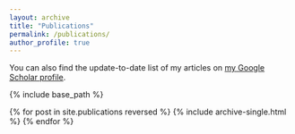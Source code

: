 ```yaml
---
layout: archive
title: "Publications"
permalink: /publications/
author_profile: true
---
```


<!-- {% if author.googlescholar %}
  You can also find my articles on <u><a href="{{author.googlescholar}}">my Google Scholar profile</a>.</u>
{% endif %} -->

You can also find the update-to-date list of my articles on [my Google Scholar profile](https://scholar.google.com/citations?user=fhr1LrUAAAAJ&hl=en).

{% include base_path %}

{% for post in site.publications reversed %}
  {% include archive-single.html %}
{% endfor %}

